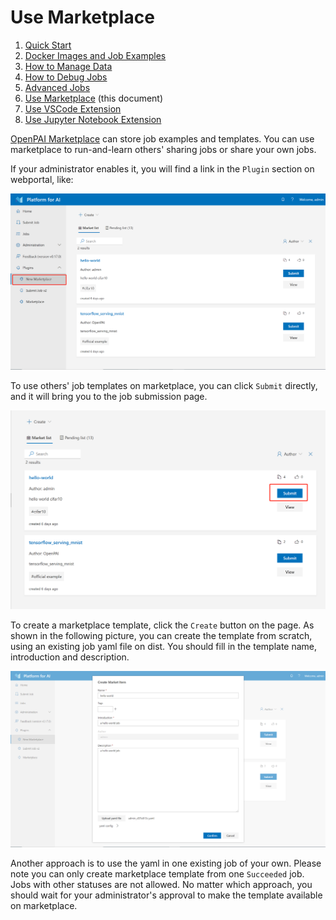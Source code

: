 # Use Marketplace

1. [Quick Start](./quick-start.md)
2. [Docker Images and Job Examples](./docker-images-and-job-examples.md)
3. [How to Manage Data](./how-to-manage-data.md)
4. [How to Debug Jobs](./how-to-debug-jobs.md)
5. [Advanced Jobs](./advanced-jobs.md)
6. [Use Marketplace](./use-marketplace.md) (this document)
7. [Use VSCode Extension](./use-vscode-extension.md)
8. [Use Jupyter Notebook Extension](./use-jupyter-notebook-extension.md)

[OpenPAI Marketplace](https://github.com/microsoft/openpaimarketplace) can store job examples and templates. You can use marketplace to run-and-learn others' sharing jobs or share your own jobs.

If your administrator enables it, you will find a link in the `Plugin` section on webportal, like:

<img src="./imgs/marketplace-plugin.png" />

To use others' job templates on marketplace, you can click `Submit` directly, and it will bring you to the job submission page.

<img src="./imgs/marketplace-submit.png" />

To create a marketplace template, click the `Create` button on the page. As shown in the following picture, you can create the template from scratch, using an existing job yaml file on dist. You should fill in the template name, introduction and description.

<img src="./imgs/marketplace-create-new.png" />

Another approach is to use the yaml in one existing job of your own. Please note you can only create marketplace template from one `Succeeded` job. Jobs with other statuses are not allowed. No matter which approach, you should wait for your administrator's approval to make the template available on marketplace.